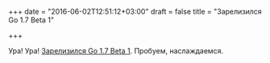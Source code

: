 +++
date = "2016-06-02T12:51:12+03:00"
draft = false
title = "Зарелизился Go 1.7 Beta 1"

+++

<p>Ура! Ура! <a href="https://groups.google.com/forum/#!msg/golang-nuts/zndSPkE2DVE/bcOu35-OBwAJ">Зарелизился&nbsp;Go 1.7 Beta 1</a>. Пробуем, наслаждаемся.</p>

